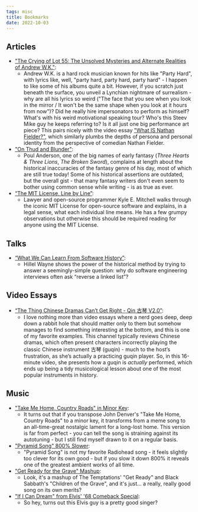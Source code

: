 ```yaml
---
tags: misc
title: Bookmarks
date: 2022-10-03
---
```


## Articles

- ["The Crying of Lot 55: The Unsolved Mysteries and Alternate Realities of Andrew W.K."](https://www.stereogum.com/2015589/andrew-wk-steev-mike/columns/sounding-board/):
  - Andrew W.K. is a hard rock musician known for hits like "Party Hard", with lyrics like, well, "party hard, party hard, party hard" - I happen to like some of his albums quite a bit. However, if you scratch just beneath the surface, you unveil a Lynchian nightmare of surrealism - why are all his lyrics so weird ("The face that you see when you look in the mirror / It won't be the same shape when you look at it hours from now")? Did he really hire impersonators to perform as himself? What's with his weird motivational speaking tour? Who's this Steev Mike guy he keeps referring to? Is it all just one big performance art piece? This pairs nicely with the video essay ["What IS Nathan Fielder?"](https://www.youtube.com/watch?v=iavoSO6lOLQ), which similarly plumbs the depths of persona and personal identity from the perspective of comedian Nathan Fielder.
- ["On Thud and Blunder"](https://www.sfwa.org/2005/01/04/on-thud-and-blunder/):
  - Poul Anderson, one of the big names of early fantasy (*Three Hearts & Three Lions*, *The Broken Sword*), complains at length about the historical inaccuracies of the fantasy genre of his day, most of which are still true today! Some of his historical assertions are outdated, but the overall gist - that many fantasy writers don't even seem to bother using common sense while writing - is as true as ever.
- [“The MIT License, Line by Line”](https://writing.kemitchell.com/2016/09/21/MIT-License-Line-by-Line.html):
  - Lawyer and open-source programmer Kyle E. Mitchell walks through the iconic MIT License for open-source software and explains, in a legal sense, what each individual line means. He has a few grumpy observations but otherwise this should be required reading for anyone using the MIT License.

## Talks

- [“What We Can Learn From Software History”](https://www.deconstructconf.com/2019/hillel-wayne-what-we-can-learn-from-software-history):
  - Hillel Wayne shows the power of the historical method by trying to answer a seemingly-simple question: why do software engineering interviews often ask “reverse a linked list”?

## Video Essays

- [“The Thing Chinese Dramas Can’t Get Right - Qin 古琴 V2.0”](https://youtu.be/B9vwDeXQApI):
  - I love nothing more than video essays where a nerd goes deep, deep down a rabbit hole that should matter only to them but somehow manages to find something interesting at the bottom, and this is one of my favorite examples. This channel typically reviews Chinese dramas, which often present characters incorrectly playing the classic Chinese instrument 古琴 (guqin) - much to the host’s frustration, as she’s actually a practicing guqin player. So, in this 16-minute video, she presents how a guqin is _actually_ performed, which ends up being a tidy musicological lesson about one of the most popular instruments in history.

## Music

- ["Take Me Home, Country Roads" in Minor Key](https://youtu.be/ZoVtHLxNVlU):
  - It turns out that if you transpose John Denver's "Take Me Home, Country Roads" to a minor key, it transforms from a meme song to an all-time-great nostalgic lament for a long-lost home. This version is far from perfect - you can tell the song is straining against its autotuning - but I still find myself drawn to it on a regular basis.
- ["Pyramid Song" 800% Slower](https://youtu.be/XiKWfcy-Z70):
  - "Pyramid Song" is not my favorite Radiohead song - it feels slightly too clever for its own good - but if you slow it down 800% it reveals one of the greatest ambient works of all time.
- ["Get Ready for the Grave" Mashup](https://youtu.be/JR3uz8rq4ng):
  - Look, it's a mashup of The Temptations' "Get Ready" and Black Sabbath's "Children of the Grave", and it's just... a really, really good song on its own merits?
- ["If I Can Dream" from Elvis' '68 Comeback Special](https://youtu.be/u-pP_dCenJA):
  - So hey, turns out this Elvis guy is a pretty good singer?
